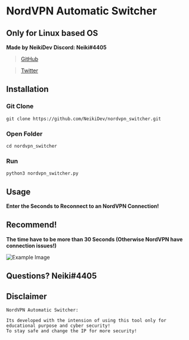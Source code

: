 # NordVPN Automatic Switcher
## Only for Linux based OS 
<b>Made by NeikiDev</b>
<b>Discord: Neiki#4405</b>

> [GitHub](https://github.com/neikidev)

> [Twitter](https://twitter.com/neiki__)

## Installation

### Git Clone
```
git clone https://github.com/NeikiDev/nordvpn_switcher.git
```
### Open Folder
```
cd nordvpn_switcher
```
### Run
```
python3 nordvpn_switcher.py
```

## Usage

<b> Enter the Seconds to Reconnect to an NordVPN Connection! </b>

## Recommend!

<b>The time have to be more than 30 Seconds (Otherwise NordVPN have connection issues!)</b>

![Example Image](https://i.imgur.com/W86i67rm.jpg)

## Questions? Neiki#4405

## Disclaimer

```
NordVPN Automatic Switcher:

Its developed with the intension of using this tool only for educational purpose and cyber security! 
To stay safe and change the IP for more security!
```
